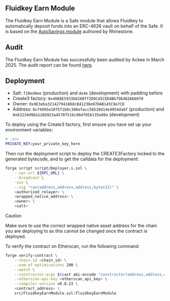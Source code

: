 ## Fluidkey Earn Module

The Fluidkey Earn Module is a Safe module that allows Fluidkey to automatically deposit funds into an ERC-4626 vault on behalf of the Safe. It is based on the [AutoSavings module](https://github.com/rhinestonewtf/core-modules/blob/main/src/AutoSavings/AutoSavings.sol) authored by Rhinestone.

## Audit

The Fluidkey Earn Module has successfully been audited by Ackee in March 2025. The audit report can be found [here](/audits/ackee-blockchain-fluidkey-earn-module-report.pdf).

## Deployment

* Salt: `f10ed4ee` (production) and `de4e` (development) with padding before
* Create3 factory: `0x4088E5933b8260ff2D9CA5CED4Bb796482A660f0`
* Owner: `0x9E3eba321427941868cB4123De97DAB145C9e7CD`
* Address: `0x74995e1075f1b0c308efacc56520d14e4954da6f` (production) and `0x63234d98a126b923a4570f516c064f05b135e00a` (development)

To deploy using the Create3 factory, first ensure you have set up your environment variables:
```bash
# .env
PRIVATE_KEY=your_private_key_here
```

Then run the deployment script to deploy the CREATE3Factory locked to the generated bytecode, and to get the calldata for the deployment:
```bash
forge script script/Deployer.s.sol \
    --rpc-url ${RPC_URL} \
    --broadcast \
    -vvv \
    --sig "run(address,address,address,bytes32)" \
    <authorized_relayer> \
    <wrapped_native_address> \
    <owner> \
    <salt>
```

> [!CAUTION]
> Make sure to use the correct wrapped native asset address for the chain you are deploying to as this cannot be changed once the contract is deployed.

To verify the contract on Etherscan, run the following command:
```bash
forge verify-contract \
    --chain-id <chain_id> \
    --num-of-optimizations 200 \
    --watch \
    --constructor-args $(cast abi-encode "constructor(address,address,address)" <authorized_relayer> <wrapped_native_address> <owner>) \
    --etherscan-api-key <etherscan_api_key> \
    --compiler-version v0.8.23 \
    <contract_address> \
    src/FluidkeyEarnModule.sol:FluidkeyEarnModule
```